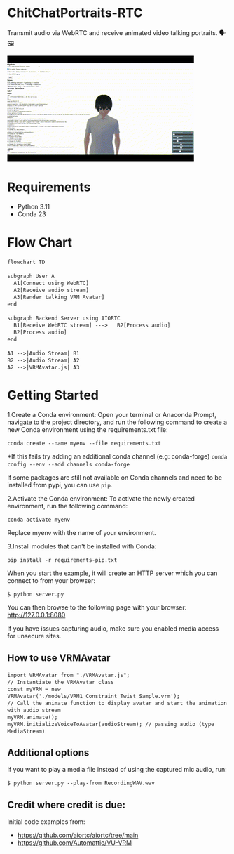 # ChitChatPortraits-RTC
Transmit audio via WebRTC and receive animated video talking portraits. 🗣️🖼️

![Image](/assets/SpeechToAvatarWebRTC.gif?raw=true "WebRTC Sepeech to VRM Avatar")

# Requirements

- Python 3.11
- Conda 23

# Flow Chart

```mermaid
flowchart TD

subgraph User A
  A1[Connect using WebRTC]
  A2[Receive audio stream]
  A3[Render talking VRM Avatar]
end

subgraph Backend Server using AIORTC
  B1[Receive WebRTC stream] --->   B2[Process audio]
  B2[Process audio]
end

A1 -->|Audio Stream| B1
B2 -->|Audio Stream| A2
A2 -->|VRMAvatar.js| A3
```

# Getting Started

1.Create a Conda environment:
Open your terminal or Anaconda Prompt, navigate to the project directory, and run the following command to create a new Conda environment using the requirements.txt file:
```
conda create --name myenv --file requirements.txt
```
*If this fails try adding an additional conda channel (e.g: conda-forge)
```conda config --env --add channels conda-forge```

If some packages are still not available on Conda channels and need to be installed from pypi, you can use `pip`.

2.Activate the Conda environment:
To activate the newly created environment, run the following command:
```
conda activate myenv
```

Replace myenv with the name of your environment.

3.Install modules that can't be installed with Conda:
```
pip install -r requirements-pip.txt
```

When you start the example, it will create an HTTP server which you can connect to from your browser:

```
$ python server.py
```
You can then browse to the following page with your browser:
http://127.0.0.1:8080

If you have issues capturing audio, make sure you enabled media access for unsecure sites.

## How to use VRMAvatar
```
import VRMAvatar from "./VRMAvatar.js";
// Instantiate the VRMAvatar class
const myVRM = new VRMAvatar('./models/VRM1_Constraint_Twist_Sample.vrm');
// Call the animate function to display avatar and start the animation with audio stream
myVRM.animate();
myVRM.initializeVoiceToAvatar(audioStream); // passing audio (type MediaStream)
```

## Additional options

If you want to play a media file instead of using the captured mic audio, run:
```
$ python server.py --play-from RecordingWAV.wav
```

## Credit where credit is due:

Initial code examples from:
- https://github.com/aiortc/aiortc/tree/main
- https://github.com/Automattic/VU-VRM
